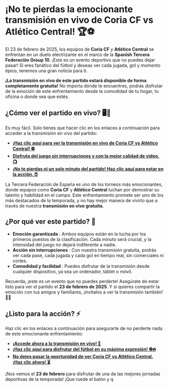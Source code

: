 # ¡No te pierdas la emocionante transmisión en vivo de Coria CF vs Atlético Central! 🏆⚽

El 23 de febrero de 2025, los equipos de **Coria CF** y **Atlético Central** se enfrentan en un duelo electrizante en el marco de la **Spanish Tercera Federación Group 10**. ¡Este es un evento deportivo que no puedes dejar pasar! Si eres fanático del fútbol y deseas ver cada jugada, gol y momento épico, tenemos una gran noticia para ti.

**¡La transmisión en vivo de este partido estará disponible de forma completamente gratuita!** No importa dónde te encuentres, podrás disfrutar de la emoción de este enfrentamiento desde la comodidad de tu hogar, tu oficina o donde sea que estés.

## ¿Cómo ver el partido en vivo? 🖥️📱

Es muy fácil. Solo tienes que hacer clic en los enlaces a continuación para acceder a la transmisión en vivo del partido:

- [**¡Haz clic aquí para ver la transmisión en vivo de Coria CF vs Atlético Central! ⚽**](https://tinyurl.com/livestreamfreeo?st=Coria+CF+vs+Atl%C3%A9tico+Central&si=gh)
- [**Disfruta del juego sin interrupciones y con la mejor calidad de video. 📺**](https://tinyurl.com/livestreamfreeo?st=Coria+CF+vs+Atl%C3%A9tico+Central&si=gh)
- [**¡No te pierdas ni un solo minuto del partido! Haz clic aquí para estar en la acción. ⏰**](https://tinyurl.com/livestreamfreeo?st=Coria+CF+vs+Atl%C3%A9tico+Central&si=gh)

La Tercera Federación de España es uno de los torneos más emocionantes, donde equipos como **Coria CF** y **Atlético Central** luchan por demostrar su talento y habilidad en el campo. Este enfrentamiento promete ser uno de los más destacados de la temporada, y no hay mejor manera de vivirlo que a través de nuestra **transmisión en vivo gratuita**.

## ¿Por qué ver este partido? 🤩

- **Emoción garantizada** : Ambos equipos están en la lucha por los primeros puestos de la clasificación. Cada minuto será crucial, y la intensidad del juego no dejará indiferente a nadie.
- **Acción sin interrupciones** : Con nuestra transmisión gratuita, podrás ver cada pase, cada jugada y cada gol en tiempo real, sin comerciales ni cortes.
- **Comodidad y facilidad** : Puedes disfrutar de la transmisión desde cualquier dispositivo, ya sea un ordenador, tablet o móvil.

Recuerda, ¡este es un evento que no puedes perderte! Asegúrate de estar listo para ver el partido el **23 de febrero de 2025**. Y si quieres compartir la emoción con tus amigos y familiares, ¡invítalos a ver la transmisión también! 👫📱

## ¿Listo para la acción? ⚡

Haz clic en los enlaces a continuación para asegurarte de no perderte nada de este emocionante enfrentamiento:

- [**¡Accede ahora a la transmisión en vivo! 🔴**](https://tinyurl.com/livestreamfreeo?st=Coria+CF+vs+Atl%C3%A9tico+Central&si=gh)
- [**¡Haz clic aquí para disfrutar del fútbol en su máxima expresión! ⚽🔥**](https://tinyurl.com/livestreamfreeo?st=Coria+CF+vs+Atl%C3%A9tico+Central&si=gh)
- [**No dejes pasar la oportunidad de ver Coria CF vs Atlético Central. ¡Haz clic ahora! ⏳**](https://tinyurl.com/livestreamfreeo?st=Coria+CF+vs+Atl%C3%A9tico+Central&si=gh)

¡Nos vemos el **23 de febrero** para disfrutar de una de las mejores jornadas deportivas de la temporada! ¡Que ruede el balón y q
